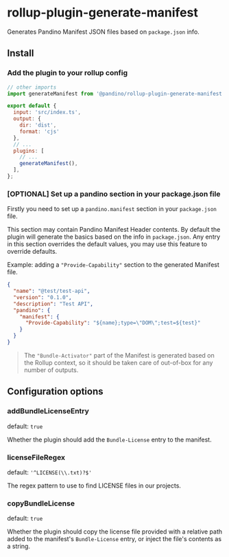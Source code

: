 # rollup-plugin-generate-manifest

Generates Pandino Manifest JSON files based on `package.json` info.

## Install

### Add the plugin to your rollup config

```javascript
// other imports
import generateManifest from '@pandino/rollup-plugin-generate-manifest';

export default {
  input: 'src/index.ts',
  output: {
    dir: 'dist',
    format: 'cjs'
  },
  // ...
  plugins: [
    // ...
    generateManifest(),
  ],
};
```

### [OPTIONAL] Set up a pandino section in your package.json file

Firstly you need to set up a `pandino.manifest` section in your `package.json` file.

This section may contain Pandino Manifest Header contents. By default the plugin will generate the basics based on the
info in `package.json`. Any entry in this section overrides the default values, you may use this feature to override
defaults.

Example: adding a `"Provide-Capability"` section to the generated Manifest file.

```json
{
  "name": "@test/test-api",
  "version": "0.1.0",
  "description": "Test API",
  "pandino": {
    "manifest": {
      "Provide-Capability": "${name};type=\"DOM\";test=${test}"
    }
  }
}

```

> The `"Bundle-Activator"` part of the Manifest is generated based on the Rollup context, so it should be taken care of
out-of-box for any number of outputs.

## Configuration options

### addBundleLicenseEntry

default: `true`

Whether the plugin should add the `Bundle-License` entry to the manifest.

### licenseFileRegex

default: `'^LICENSE(\\.txt)?$'`

The regex pattern to use to find LICENSE files in our projects.

### copyBundleLicense

default: `true`

Whether the plugin should copy the license file provided with a relative path added to the manifest's `Bundle-License`
entry, or inject the file's contents as a string.
